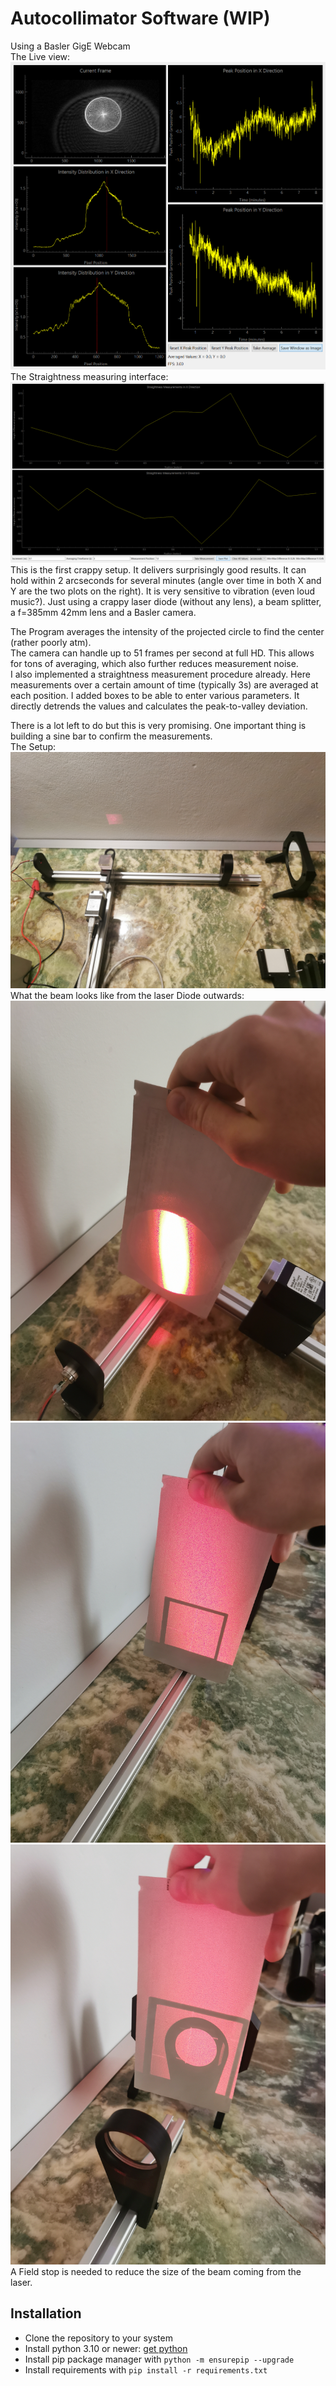 # Autocollimator Software (WIP)

Using a Basler GigE Webcam  
The Live view:
![image](images/autocollimator_live_20241113_210404.png)
The Straightness measuring interface:
![image](images/straightness_measurement_20241113_213029.png)
This is the first crappy setup. It delivers surprisingly good results. It can hold within 2 arcseconds for several minutes (angle over time in both X and Y are the two plots on the right). It is very sensitive to vibration (even loud music?).
Just using a crappy laser diode (without any lens), a beam splitter, a f=385mm 42mm lens and a Basler camera.

The Program averages the intensity of the projected circle to find the center (rather poorly atm).  
The camera can handle up to 51 frames per second at full HD. This allows for tons of averaging, which also further reduces measurement noise.  
I also implemented a straightness measurement procedure already. Here measurements over a certain amount of time (typically 3s) are averaged at each position. 
I added boxes to be able to enter various parameters. It directly detrends the values and calculates the peak-to-valley deviation. 

There is a lot left to do but this is very promising. One important thing is building a sine bar to confirm the measurements.  
The Setup:
![image](images/overview.jpg)
What the beam looks like from the laser Diode outwards:
![image](images/path1.jpg)
![image](images/path2.jpg)
![image](images/path3.jpg)
A Field stop is needed to reduce the size of the beam coming from the laser.

## Installation

- Clone the repository to your system
- Install python 3.10 or newer: [get python](https://www.python.org/downloads/)
- Install pip package manager with ```python -m ensurepip --upgrade```
- Install requirements with ```pip install -r requirements.txt```
